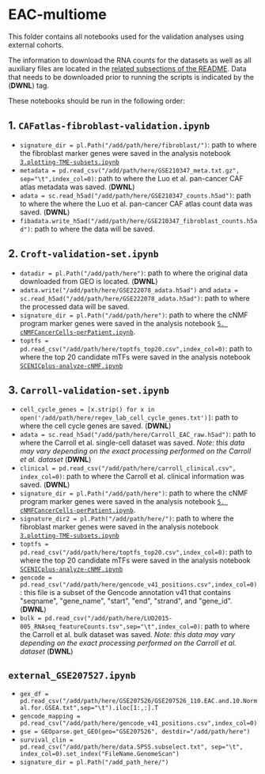 # EAC-multiome

This folder contains all notebooks used for the validation analyses using external cohorts. 

The information to download the RNA counts for the datasets as well as all auxiliary files are located in the [related subsections of the README](https://github.com/vanallenlab/EAC-multiome/blob/main/README.md). Data that needs to be downloaded prior to running the scripts is indicated by the (**DWNL**) tag.

These notebooks should be run in the following order:

## 1. `CAFatlas-fibroblast-validation.ipynb`

- `signature_dir = pl.Path("/add/path/here/fibroblast/")`: path to where the fibroblast marker genes were saved in the analysis notebook [`3.plotting-TME-subsets.ipynb`](https://github.com/vanallenlab/EAC-multiome/blob/main/code/python/notebooks/analysis/3.%20plotting-TME-subsets.ipynb)
- `metadata = pd.read_csv("/add/path/here/GSE210347_meta.txt.gz", sep="\t",index_col=0)`: path to where the Luo et al. pan-cancer CAF atlas metadata was saved. (**DWNL**)
- `adata = sc.read_h5ad("/add/path/here/GSE210347_counts.h5ad")`: path to where the where the Luo et al. pan-cancer CAF atlas count data was saved. (**DWNL**)
- `fibadata.write_h5ad("/add/path/here/GSE210347_fibroblast_counts.h5ad")`: path to where the data will be saved.

## 2. `Croft-validation-set.ipynb`

- `datadir = pl.Path("/add/path/here")`: path to where the original data downloaded from GEO is located.  (**DWNL**)
- `adata.write("/add/path/here/GSE222078_adata.h5ad")` and  `adata = sc.read_h5ad("/add/path/here/GSE222078_adata.h5ad")`: path to where the processed data will be saved.
- `signature_dir = pl.Path("/add/path/here")`: path to where the cNMF program marker genes were saved in the analysis notebook [`5. cNMFCancerCells-perPatient.ipynb`](https://github.com/vanallenlab/EAC-multiome/blob/main/code/python/notebooks/analysis/5.%20cNMFCancerCells-perPatient.ipynb).
- `toptfs = pd.read_csv("/add/path/here/toptfs_top20.csv",index_col=0)`: path to where the top 20 candidate mTFs were saved in the analysis notebook [`SCENICplus-analyze-cNMF.ipynb`](https://github.com/vanallenlab/EAC-multiome/blob/main/code/python/notebooks/analysis/9.%20SCENICplus-analyze-cNMF.ipynb)

## 3. `Carroll-validation-set.ipynb`

- `cell_cycle_genes = [x.strip() for x in open('/add/path/here/regev_lab_cell_cycle_genes.txt')]`: path to where the cell cycle genes are saved. (**DWNL**)
- `adata = sc.read_h5ad("/add/path/here/Carroll_EAC_raw.h5ad")`: path to where the Carroll et al. single-cell dataset was saved. *Note: this data may vary depending on the exact processing performed on the Carroll et al. dataset* (**DWNL**)
- `clinical = pd.read_csv("/add/path/here/carroll_clinical.csv", index_col=0)`: path to where the Carroll et al. clinical information was saved. (**DWNL**)
- `signature_dir = pl.Path("/add/path/here")`: path to where the cNMF program marker genes were saved in the analysis notebook [`5. cNMFCancerCells-perPatient.ipynb`](https://github.com/vanallenlab/EAC-multiome/blob/main/code/python/notebooks/analysis/5.%20cNMFCancerCells-perPatient.ipynb).
- `signature_dir2 = pl.Path("/add/path/here/")`: path to where the fibroblast marker genes were saved in the analysis notebook [`3.plotting-TME-subsets.ipynb`](https://github.com/vanallenlab/EAC-multiome/blob/main/code/python/notebooks/analysis/3.%20plotting-TME-subsets.ipynb)
- `toptfs = pd.read_csv("/add/path/here/toptfs_top20.csv",index_col=0)`: path to where the top 20 candidate mTFs were saved in the analysis notebook [`SCENICplus-analyze-cNMF.ipynb`](https://github.com/vanallenlab/EAC-multiome/blob/main/code/python/notebooks/analysis/9.%20SCENICplus-analyze-cNMF.ipynb)
- `gencode = pd.read_csv("/add/path/here/gencode_v41_positions.csv",index_col=0)`: this file is a subset of the Gencode annotation v41 that contains "seqname", "gene_name", "start", "end", "strand", and "gene_id". (**DWNL**)
- `bulk = pd.read_csv("/add/path/here/LUD2015-005_RNAseq_featureCounts.tsv",sep="\t",index_col=0)`: path to where the Carroll et al. bulk dataset was saved. *Note: this data may vary depending on the exact processing performed on the Carroll et al. dataset* (**DWNL**)

## `external_GSE207527.ipynb`

- `gex_df = pd.read_csv("/add/path/here/GSE207526/GSE207526_110.EAC.and.10.Normal.for.GSEA.txt",sep="\t").iloc[1:,:].T`
- `gencode_mapping = pd.read_csv("/add/path/here/gencode_v41_positions.csv",index_col=0)`
- `gse = GEOparse.get_GEO(geo="GSE207526", destdir="/add/path/here")`
- `survival_clin = pd.read_csv("/add/path/here/data.SPSS.subselect.txt", sep="\t", index_col=0).set_index("FileName.GenomeScan")`
- `signature_dir = pl.Path("/add_path_here/")`



